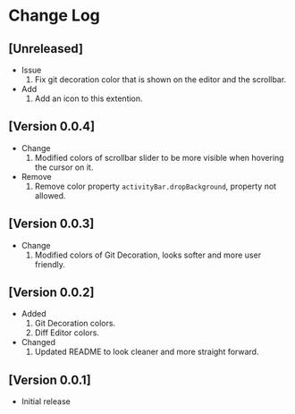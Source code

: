 # Change Log

## [Unreleased]

- Issue
  1. Fix git decoration color that is shown on the editor and the scrollbar.
- Add
  1. Add an icon to this extention.

## [Version 0.0.4]

- Change
  1. Modified colors of scrollbar slider to be more visible when hovering the cursor on it.
- Remove
  1. Remove color property `activityBar.dropBackground`, property not allowed.

## [Version 0.0.3]

- Change
  1. Modified colors of Git Decoration, looks softer and more user friendly.

## [Version 0.0.2]

- Added
  1. Git Decoration colors.
  2. Diff Editor colors.
- Changed
  1. Updated README to look cleaner and more straight forward.

## [Version 0.0.1]

- Initial release
